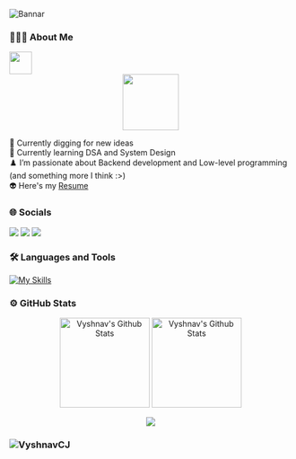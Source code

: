 
![Bannar](https://github.com/VyshnavCJ/VyshnavCJ/assets/69347001/84edeb3a-8534-44d3-a7ad-afdaae7c032a)

### 👨🏻‍💻  About Me
<img src="https://readme-typing-svg.herokuapp.com?vCenter=true&width=500&lines=Backend+Engineer;" height="40"/>
<div id="header" align="center">
  <img src="https://media.giphy.com/media/3wsrhM8EFqSprUAxbv/giphy.gif" width="100"/>
</div>

🔭 Currently digging for new ideas \
🌱 Currently learning DSA and System Design \
♟️ I’m passionate about Backend development and Low-level programming (and something more I think :>) \
👽 Here's my [Resume](https://drive.google.com/file/d/1o7OorlTqBC8SjWs9Mg7MyzsqhfM1mvCB/view?usp=sharing) 

### 🌐 Socials
<div>
  <a href="mailto:vyshnavjenilkumarcc@gmail.com"><img src="https://img.shields.io/badge/-vyshnavjenilkumarcc%40gmail.com-7B83EB?&style=for-the-badge&logo=Gmail&logoColor=red" ></a>  
  <a href="https://www.linkedin.com/in/vyshnavcj"><img src="https://img.shields.io/badge/Vyshnav C J-%230077B5.svg?&style=for-the-badge&logo=linkedin&logoColor=white" ></a> 
  <a href="https://twitter.com/Vyshnav_C_J"><img src="https://img.shields.io/badge/Vyshnav C J-%23000000.svg?&style=for-the-badge&logo=X&logoColor=white"></a>
</div>

### 🛠 Languages and Tools
[![My Skills](https://skillicons.dev/icons?i=cpp,c,cs,js,ts,mysql,css,html,nodejs,express,mongodb,dotnet,jest,postman,git,neovim,linux,bash&theme=dark)](https://skillicons.dev)



### ⚙️ GitHub Stats
<div>
  <p align="center">
    <img height="160" alt="Vyshnav's Github Stats" src="https://github-readme-stats-sigma-five.vercel.app/api?username=VyshnavCJ&theme=dark&show_icons=true&count_private=true&include_all_commits=true" />    <img alt="Vyshnav's Github Stats" height="160" src="https://github-readme-stats.vercel.app/api/top-langs/?username=VyshnavCJ&theme=dark&hide_border=false&include_all_commits=true&count_private=true&layout=compact" />
  </p>  
  <p align="center">
        <img src="https://github-readme-streak-stats.herokuapp.com/?user=VyshnavCJ&theme=dark&hide_border=false"/>
  </p>
</div>

<h3><p> <img src="https://komarev.com/ghpvc/?username=VyshnavCJ&label=Profile%20views&color=6805D3&style=flat" alt="VyshnavCJ" /> </p></h3>
